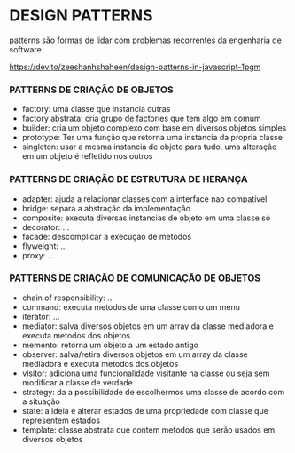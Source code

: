 # DESIGN PATTERNS

patterns são formas de lidar com problemas
recorrentes da engenharia de software

https://dev.to/zeeshanhshaheen/design-patterns-in-javascript-1pgm

### PATTERNS DE CRIAÇÃO DE OBJETOS

- factory: uma classe que instancia outras
- factory abstrata: cria grupo de factories que tem algo em comum
- builder: cria um objeto complexo com base em diversos objetos simples
- prototype: Ter uma função que retorna uma instancia da propria classe
- singleton: usar a mesma instancia de objeto para tudo, uma alteração em um objeto é refletido nos outros

### PATTERNS DE CRIAÇÃO DE ESTRUTURA DE HERANÇA

- adapter: ajuda a relacionar classes com a interface nao compativel
- bridge: separa a abstração da implementação
- composite: executa diversas instancias de objeto em uma classe só
- decorator: ...
- facade: descomplicar a execução de metodos
- flyweight: ...
- proxy: ...

### PATTERNS DE CRIAÇÃO DE COMUNICAÇÃO DE OBJETOS

- chain of responsibility: ...
- command: executa metodos de uma classe como um menu
- iterator: ...
- mediator: salva diversos objetos em um array da classe mediadora e executa metodos dos objetos
- memento: retorna um objeto a um estado antigo
- observer: salva/retira diversos objetos em um array da classe mediadora e executa metodos dos objetos
- visitor: adiciona uma funcionalidade visitante na classe ou seja sem modificar a classe de verdade
- strategy: da a possibilidade de escolhermos uma classe de acordo com a situação
- state: a ideia é alterar estados de uma propriedade com classe que representem estados
- template: classe abstrata que contém metodos que serão usados em diversos objetos